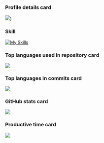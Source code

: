 ### Profile details card
![](http://github-profile-summary-cards.vercel.app/api/cards/profile-details?username=u-10bei&theme=nord_bright))

### Skill
[![My Skills](https://skillicons.dev/icons?i=azure,ubuntu,mysql,fastapi,python,pytorch,r,vscode,md&perline=4)](https://skillicons.dev)

### Top languages used in repository card
![](http://github-profile-summary-cards.vercel.app/api/cards/repos-per-language?username=u-10bei&theme=nord_bright)

### Top languages in commits card
![](http://github-profile-summary-cards.vercel.app/api/cards/most-commit-language?username=u-10bei&theme=nord_bright)

### GitHub stats card
![](http://github-profile-summary-cards.vercel.app/api/cards/stats?username=u-10bei&theme=nord_bright&)

### Productive time card
![](http://github-profile-summary-cards.vercel.app/api/cards/productive-time?username=u-10bei&theme=nord_bright&utcOffset=9)
